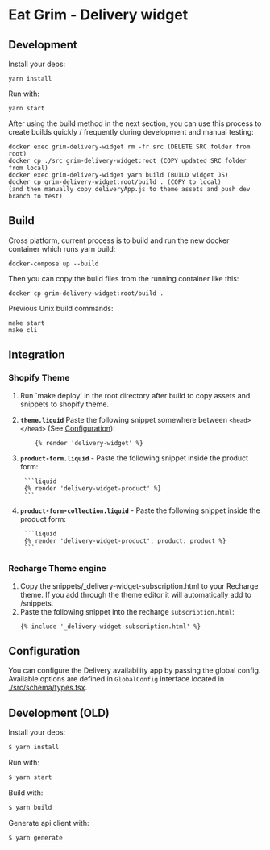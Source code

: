 # Eat Grim - Delivery widget

## Development

Install your deps:

```yarn install```

Run with:

``yarn start``

After using the build method in the next section, you can use this process to create builds quickly / frequently during development and manual testing:

```
docker exec grim-delivery-widget rm -fr src (DELETE SRC folder from root)
docker cp ./src grim-delivery-widget:root (COPY updated SRC folder from local)
docker exec grim-delivery-widget yarn build (BUILD widget JS)
docker cp grim-delivery-widget:root/build . (COPY to local)
(and then manually copy deliveryApp.js to theme assets and push dev branch to test)

```

## Build
Cross platform, current process is to build and run the new docker container which runs yarn build:

``docker-compose up --build``

Then you can copy the build files from the running container like this:

``docker cp grim-delivery-widget:root/build .``

Previous Unix build commands:

```
make start
make cli
```
## Integration

### Shopify Theme

1. Run `make deploy' in the root directory after build to copy assets and snippets to shopify theme. 
2. **`theme.liquid`** Paste the following snippet somewhere between `<head></head>`
(See [Configuration](##configuration)):
    ```html
        {% render 'delivery-widget' %}
    ```
3. **`product-form.liquid`** - Paste the following snippet inside the product form:

        ```liquid
        {% render 'delivery-widget-product' %}
        ```
4. **`product-form-collection.liquid`** - Paste the following snippet inside the product form:

        ```liquid
        {% render 'delivery-widget-product', product: product %}
        ```
### Recharge Theme engine

1. Copy the snippets/_delivery-widget-subscription.html to
your Recharge theme. If you add through the theme editor it will automatically add to /snippets.
2. Paste the following snippet into the recharge `subscription.html`:
    ```liquid
    {% include '_delivery-widget-subscription.html' %}
    ```

## Configuration

You can configure the Delivery availability app by passing the global config. Available options
are defined in `GlobalConfig` interface located in [./src/schema/types.tsx](./src/schema/types.tsx).

## Development (OLD)

Install your deps:

```sh
$ yarn install
```

Run with:

```sh
$ yarn start
```

Build with:

```sh
$ yarn build
```

Generate api client with:

```sh
$ yarn generate
```
